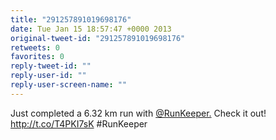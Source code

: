 ```yaml
---
title: "291257891019698176"
date: Tue Jan 15 18:57:47 +0000 2013
original-tweet-id: "291257891019698176"
retweets: 0
favorites: 0
reply-tweet-id: ""
reply-user-id: ""
reply-user-screen-name: ""
---
```

Just completed a 6.32 km run with <a href="https://twitter.com/RunKeeper.">@RunKeeper.</a> Check it out! http://t.co/T4PKI7sK #RunKeeper

